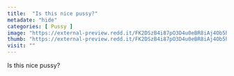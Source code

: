 ```yaml
---
title:  "Is this nice pussy?"
metadate: "hide"
categories: [ Pussy ]
image: "https://external-preview.redd.it/FK2DSzB4i87pO3D4u0eBR8iAj4Ob5hx9lCK9-QPFVmo.jpg?auto=webp&s=0a80ebc7f5953ce6b2e22c78c7b5da128e8d32d3"
thumb: "https://external-preview.redd.it/FK2DSzB4i87pO3D4u0eBR8iAj4Ob5hx9lCK9-QPFVmo.jpg?width=320&crop=smart&auto=webp&s=f88fab24e618dfc8380cb1c85ded80508044244b"
visit: ""
---
```

Is this nice pussy?
